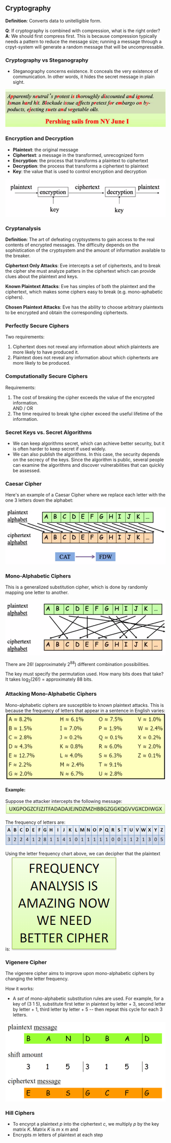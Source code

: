 ## Cryptography
**Definition**: Converts data to unitelligible form.

**Q**: If cryptography is combined with compression, what is the right order?\
**A**: We should first compress first. This is because compression typically needs a pattern to reduce the message size; running a message through a crpyt-system will generate a random message that will be uncompressable.

### Cryptography vs Steganography
- Steganography concerns existence. It conceals the very existence of communication. In other words, it hides the secret message in plain sight.

![](https://github.com/stinsan/CS-5173-Computer-Security/blob/master/Screenshots/001.PNG)

### Encryption and Decryption
- **Plaintext**: the original message
- **Ciphertext**: a message in the transformed, unrecognized form
- **Encryption**: the process that transforms a plaintext to ciphertext
- **Decryption**: the process that transforms a ciphertext to plaintext
- **Key**: the value that is used to control encryption and decryption

![](https://github.com/stinsan/CS-5173-Computer-Security/blob/master/Screenshots/002.PNG)

### Cryptanalysis
**Definition**: The art of defeating cryptsystems to gain access to the real contents of encrypted messages. The difficulty depends on the sophistication of the cryptsystem and the amount of information available to the breaker.

**Ciphertext Only Attacks**: Eve intercepts a set of ciphertexts, and to break the cipher she must analyze patters in the ciphertext which can provide clues about the plaintext and keys.

**Known Plaintext Attacks**: Eve has simples of both the plaintext and the ciphertext, which makes some ciphers easy to break (e.g. mono-aphabetic ciphers).

**Chosen Plaintext Attacks**: Eve has the ability to choose arbitrary plaintexts to be encrypted and obtain the corresponding ciphertexts.

### Perfectly Secure Ciphers
Two requirements:
1. Ciphertext does not reveal any information about which plaintexts are more likely to have produced it.
2. Plaintext does not reveal any information about which ciphertexts are more likely to be produced.

### Computationally Secure Ciphers
Requirements:
1. The cost of breaking the cipher exceeds the value of the encrypted information.\
AND / OR
2. The time required to break tghe cipher exceed the useful lifetime of the information.

### Secret Keys vs. Secret Algorithms
- We can keep algorithms secret, which can achieve better security, but it is often harder to keep secret if used widely.
- We can also publish the algorithms. In this case, the security depends on the secrecy of the keys. Since the algorithm is public, several people can examine the algorithms and discover vulnerabilities that can quickly be assessed.

### Caesar Cipher
Here's an example of a Caesar Cipher where we replace each letter with the one 3 letters down the alphabet:

![](https://github.com/stinsan/CS-5173-Computer-Security/blob/master/Screenshots/003.PNG)

### Mono-Alphabetic Ciphers
This is a generalized substitution cipher, which is done by randomly mapping one letter to another.

![](https://github.com/stinsan/CS-5173-Computer-Security/blob/master/Screenshots/004.PNG)

There are 26! (approximately 2<sup>88</sup>) different combination possibilities. 

The key must specify the permutation used. How many bits does that take?\
It takes log<sub>2</sub>(26!) = approximately 88 bits.

### Attacking Mono-Alphabetic Ciphers
Mono-alphabetic ciphers are susceptible to known plaintext attacks. This is because the frequency of letters that appear in a sentence in English varies:
![](https://github.com/stinsan/CS-5173-Computer-Security/blob/master/Screenshots/005.PNG)

#### Example:
Suppose the attacker intercepts the following message:
![](https://github.com/stinsan/CS-5173-Computer-Security/blob/master/Screenshots/006.PNG)

The frequency of letters are:
![](https://github.com/stinsan/CS-5173-Computer-Security/blob/master/Screenshots/007.PNG)

Using the letter frequency chart above, we can decipher that the plaintext is:
![](https://github.com/stinsan/CS-5173-Computer-Security/blob/master/Screenshots/008.PNG)

### Vigenere Cipher
The vigenere cipher aims to improve upon mono-alphabetic ciphers by changing the letter frequency. 

How it works:
- A *set* of mono-alphabetic substitution rules are used. For example, for a key of (3 1 5), substitute first letter in plaintext by letter + 3, second letter by letter + 1, third letter by letter + 5 -- then repeat this cycle for each 3 letters.

![](https://github.com/stinsan/CS-5173-Computer-Security/blob/master/Screenshots/009.PNG)

### Hill Ciphers
- To encyrpt a plaintext _p_ into the ciphertext _c_, we multiply _p_ by the key matrix _K_. Matrix _K_ is _m_ x _m_ and
- Encrypts _m_ letters of plaintext at each step
